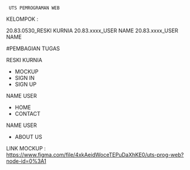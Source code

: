 
     UTS PEMROGRAMAN WEB 


KELOMPOK :

20.83.0530_RESKI KURNIA 
20.83.xxxx_USER NAME
20.83.xxxx_USER NAME

#PEMBAGIAN TUGAS

RESKI KURNIA 
- MOCKUP 
- SIGN IN
- SIGN UP

NAME USER
- HOME
- CONTACT

NAME USER
- ABOUT US


LINK MOCKUP : https://www.figma.com/file/4xkAeidWoceTEPuDaXhKE0/uts-prog-web?node-id=0%3A1
